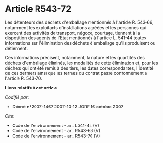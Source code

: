 # Article R543-72

Les détenteurs des déchets d'emballage mentionnés à l'article R. 543-66, notamment les exploitants d'installations agréées et
les personnes qui exercent des activités de transport, négoce, courtage, tiennent à la disposition des agents de l'Etat
mentionnés à l'article L. 541-44 toutes informations sur l'élimination des déchets d'emballage qu'ils produisent ou
détiennent.

Ces informations précisent, notamment, la nature et les quantités des déchets d'emballage éliminés, les modalités de cette
élimination et, pour les déchets qui ont été remis à des tiers, les dates correspondantes, l'identité de ces derniers ainsi
que les termes du contrat passé conformément à l'article R. 543-70.

**Liens relatifs à cet article**

_Codifié par_:

  - Décret n°2007-1467 2007-10-12 JORF 16 octobre 2007

_Cite_:

  - Code de l'environnement - art. L541-44 (V)
  - Code de l'environnement - art. R543-66 (V)
  - Code de l'environnement - art. R543-70 (V)
